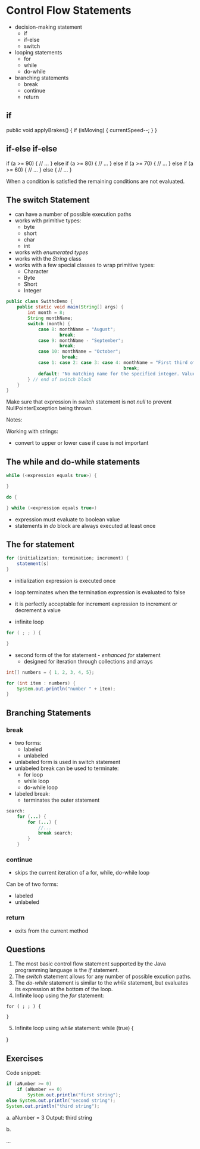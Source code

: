 
# Control Flow Statements

- decision-making statement
    - if
    - if-else
    - switch
- looping statements
    - for
    - while
    - do-while
- branching statements
    - break
    - continue
    - return

## if

public void applyBrakes() {
    if (isMoving) {
        currentSpeed--;
    }
}

## if-else if-else

if (a >= 90) {
    // ...
} else if (a >= 80) {
    // ...
} else if (a >= 70) {
    // ...
} else if (a >= 60) {
    // ...
} else {
    // ...
}

When a condition is satisfied the remaining conditions are not evaluated.

## The switch Statement

- can have a number of possible execution paths
- works with primitive types:
    - byte
    - short
    - char
    - int
- works with *enumerated types*
- works with the *String* class
- works with a few special classes to wrap primitive types:
    - Character
    - Byte
    - Short
    - Integer

```Java
public class SwithcDemo {
    public static void main(String[] args) {
        int month = 8;
        String monthName;
        switch (month) {
            case 8: monthName = "August";
                    break;
            case 9: monthName - "September";
                    break;
            case 10: monthName = "October";
                     break;
            case 1: case 2: case 3: case 4: monthName = "First third of the year";
                                            break;
            default: "No matching name for the specified integer. Value out of range."
        } // end of switch block
    }
}
```

Make sure that expression in *switch* statement is not *null* to prevent NullPointerException being thrown.

Notes:

Working with strings:
- convert to upper or lower case if case is not important

## The while and do-while statements

```Java
while (<expression equals true>) {

}

do {

} while (<expression equals true>)
```

- expression must evaluate to boolean value
- statements in *do* block are always executed at least once

## The for statement

```Java
for (initialization; termination; increment) {
    statement(s)
}
```

- initialization expression is executed once
- loop terminates when the termination expression is evaluated to false
- it is perfectly acceptable for increment expression to increment or decrement a value

- infinite loop
```Java
for ( ; ; ) {

}
```

- second form of the for statement - *enhanced for* statement
    - designed for iteration through collections and arrays

```Java
int[] numbers = { 1, 2, 3, 4, 5};

for (int item : numbers) {
    System.out.println("number " + item);
}
```


## Branching Statements

### break

- two forms:
    - labeled
    - unlabeled
- unlabeled form is used in switch statement
- unlabeled break can be used to terminate:
    - for loop
    - while loop
    - do-while loop
- labeled break:
    - terminates the outer statement

```Java
search:
    for (...) {
        for (...) {
            //...
            break search;
        }
    }
```

### continue

- skips the current iteration of a for, while, do-while loop

Can be of two forms:
- labeled
- unlabeled

### return

- exits from the current method

## Questions

1. The most basic control flow statement supported by the Java programming language is the *if* statement.
2. The *switch* statement allows for any number of possible excution paths.
3. The *do-while* statement is similar to the *while* statement, but evaluates its expression at the bottom of the loop.
4. Infinite loop using the *for* statement:
```
for ( ; ; ) {

}
```
5. Infinite loop using *while* statement:
while (true) {

}

## Exercises

Code snippet:
```Java
if (aNumber >= 0)
    if (aNumber == 0)
        System.out.println("first string");
else System.out.println("second string");
System.out.println("third string");
```

a. aNumber = 3
Output:
third string

b. 














...
